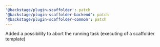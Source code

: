 ```yaml
---
'@backstage/plugin-scaffolder': patch
'@backstage/plugin-scaffolder-backend': patch
'@backstage/plugin-scaffolder-common': patch
---
```


Added a possibility to abort the running task (executing of a scaffolder template)
